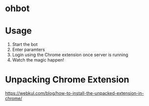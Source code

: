 # ohbot

# Usage

1. Start the bot
2. Enter paramters
3. Login using the Chrome extension once server is running
4. Watch the magic happen!

# Unpacking Chrome Extension
https://webkul.com/blog/how-to-install-the-unpacked-extension-in-chrome/

